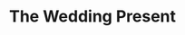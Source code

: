 ---
title: "The Wedding Present"
summary: "The Wedding Present, formed from the ashes of Lost Pandas, were founded in Leeds, England, in 1984. The only constant member throughout the group's history was singer/songwriter David Gedge. The initial line-up included guitarist Peter Solowka, bassist Keith Gregory, and drummer Shaun Charman."
image: "the-wedding-present.jpg"
apple_music_artist_url: "https://music.apple.com/gb/artist/the-wedding-present/2729650"
---
